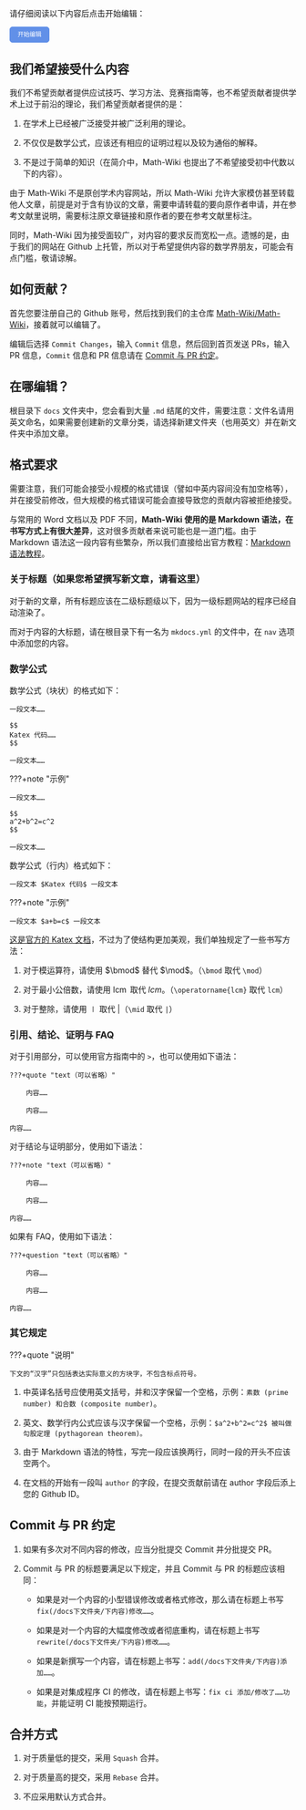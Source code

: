 请仔细阅读以下内容后点击开始编辑：

<a style="padding:.75em 1.25em;display:inline-block;line-height:1;text-decoration:none;white-space:nowrap;cursor:pointer;border:1px solid #6190e8;border-radius:5px;background:#6190e8;color:#fff;outline:none;font-size:.75em" id="btn-startedit" href="">开始编辑</a>

<script>
	var btn = document.getElementById("btn-startedit");
	var url = location.search;
	var res = "https://github.com/Math-Wiki/Math-Wiki/edit/master/docs";
	if (url.indexOf("?") != -1) {
		var str = url.substr(1);
		strs = str.split("=");
		res += strs[1];
	}
	btn.href = res;
</script>

## 我们希望接受什么内容

我们不希望贡献者提供应试技巧、学习方法、竞赛指南等，也不希望贡献者提供学术上过于前沿的理论，我们希望贡献者提供的是：

1. 在学术上已经被广泛接受并被广泛利用的理论。

2. 不仅仅是数学公式，应该还有相应的证明过程以及较为通俗的解释。

3. 不是过于简单的知识（在简介中，Math-Wiki 也提出了不希望接受初中代数以下的内容）。

由于 Math-Wiki 不是原创学术内容网站，所以 Math-Wiki 允许大家模仿甚至转载他人文章，前提是对于含有协议的文章，需要申请转载的要向原作者申请，并在参考文献里说明，需要标注原文章链接和原作者的要在参考文献里标注。 

同时，Math-Wiki 因为接受面较广，对内容的要求反而宽松一点。遗憾的是，由于我们的网站在 Github 上托管，所以对于希望提供内容的数学界朋友，可能会有点门槛，敬请谅解。

## 如何贡献？

首先您要注册自己的 Github 账号，然后找到我们的主仓库 [Math-Wiki/Math-Wiki](https://github.com/Math-Wiki/Math-Wiki)，接着就可以编辑了。

编辑后选择 `Commit Changes`，输入 `Commit` 信息，然后回到首页发送 PRs，输入 PR 信息，`Commit` 信息和 PR 信息请在 [Commit 与 PR 约定](#Commit-与-PR-约定)。

## 在哪编辑？

根目录下 `docs` 文件夹中，您会看到大量 `.md` 结尾的文件，需要注意：文件名请用英文命名，如果需要创建新的文章分类，请选择新建文件夹（也用英文）并在新文件夹中添加文章。

## 格式要求

需要注意，我们可能会接受小规模的格式错误（譬如中英内容间没有加空格等），并在接受前修改，但大规模的格式错误可能会直接导致您的贡献内容被拒绝接受。

与常用的 Word 文档以及 PDF 不同，**Math-Wiki 使用的是 Markdown 语法，在书写方式上有很大差异**，这对很多贡献者来说可能也是一道门槛。由于 Markdown 语法这一段内容有些繁杂，所以我们直接给出官方教程：[Markdown 语法教程](https://markdown.com.cn/intro.html)。

### 关于标题（如果您希望撰写新文章，请看这里）

对于新的文章，所有标题应该在二级标题级以下，因为一级标题网站的程序已经自动渲染了。

而对于内容的大标题，请在根目录下有一名为 `mkdocs.yml` 的文件中，在 `nav` 选项中添加您的内容。

### 数学公式

数学公式（块状）的格式如下：

```
一段文本……

$$
Katex 代码……
$$

一段文本……
```

???+note "示例"
	
	一段文本……

	$$
	a^2+b^2=c^2
	$$

	一段文本……

数学公式（行内）格式如下：

```
一段文本 $Katex 代码$ 一段文本
```

???+note "示例"

	一段文本 $a+b=c$ 一段文本

[这是官方的 Katex 文档](https://katex.org/docs/supported.html)，不过为了使结构更加美观，我们单独规定了一些书写方法：


1. 对于模运算符，请使用 $\bmod$ 替代 $\mod$。（`\bmod` 取代 `\mod`）

2. 对于最小公倍数，请使用 $\operatorname{lcm}$ 取代 $lcm$。（`\operatorname{lcm}` 取代 `lcm`）

3. 对于整除，请使用 $\mid$ 取代 $|$（`\mid` 取代 `|`）

### 引用、结论、证明与 FAQ

对于引用部分，可以使用官方指南中的 `>`，也可以使用如下语法：

```
???+quote "text（可以省略）"

	内容……

	内容……

内容……
```

对于结论与证明部分，使用如下语法：

```
???+note "text（可以省略）"

	内容……

	内容……

内容……
```

如果有 FAQ，使用如下语法：

```
???+question "text（可以省略）"
	
	内容……

	内容……

内容……
```

### 其它规定

???+quote "说明"

	下文的“汉字”只包括表达实际意义的方块字，不包含标点符号。

1. 中英译名括号应使用英文括号，并和汉字保留一个空格，示例：`素数 (prime number) 和合数 (composite number)`。

2. 英文、数学行内公式应该与汉字保留一个空格，示例：`$a^2+b^2=c^2$ 被叫做勾股定理 (pythagorean theorem)。`

3. 由于 Markdown 语法的特性，写完一段应该换两行，同时一段的开头不应该空两个。

4. 在文档的开始有一段叫 `author` 的字段，在提交贡献前请在 author 字段后添上您的 Github ID。


## Commit 与 PR 约定

1. 如果有多次对不同内容的修改，应当分批提交 Commit 并分批提交 PR。

2. Commit 与 PR 的标题要满足以下规定，并且 Commit 与 PR 的标题应该相同：

	- 如果是对一个内容的小型错误修改或者格式修改，那么请在标题上书写 `fix(/docs下文件夹/下内容)修改……`。

	- 如果是对一个内容的大幅度修改或者彻底重构，请在标题上书写 `rewrite(/docs下文件夹/下内容)修改……`。

	- 如果是新撰写一个内容，请在标题上书写：`add(/docs下文件夹/下内容)添加……`。

	- 如果是对集成程序 CI 的修改，请在标题上书写：`fix ci 添加/修改了……功能`，并能证明 CI 能按预期运行。

## 合并方式

1. 对于质量低的提交，采用 `Squash` 合并。

2. 对于质量高的提交，采用 `Rebase` 合并。

3. 不应采用默认方式合并。

